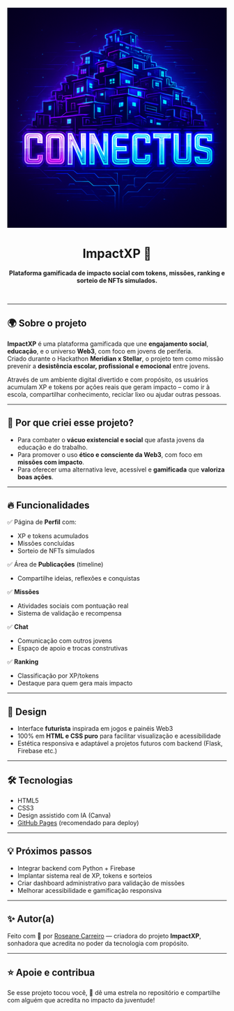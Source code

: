 <p align="center">
  <img src="images/banner.png" alt="Banner ImpactXP" width="600" />
</p>

<h1 align="center">ImpactXP 🚀</h1>

<p align="center"><strong>Plataforma gamificada de impacto social com tokens, missões, ranking e sorteio de NFTs simulados.</strong></p>

<br>

---

## 🌍 Sobre o projeto

**ImpactXP** é uma plataforma gamificada que une **engajamento social**, **educação**, e o universo **Web3**, com foco em jovens de periferia.  
Criado durante o Hackathon **Meridian x Stellar**, o projeto tem como missão prevenir a **desistência escolar, profissional e emocional** entre jovens.

Através de um ambiente digital divertido e com propósito, os usuários acumulam XP e tokens por ações reais que geram impacto – como ir à escola, compartilhar conhecimento, reciclar lixo ou ajudar outras pessoas.

---

## 🎯 Por que criei esse projeto?

- Para combater o **vácuo existencial e social** que afasta jovens da educação e do trabalho.
- Para promover o uso **ético e consciente da Web3**, com foco em **missões com impacto**.
- Para oferecer uma alternativa leve, acessível e **gamificada** que **valoriza boas ações**.

---

## 🔥 Funcionalidades

✅ Página de **Perfil** com:
- XP e tokens acumulados
- Missões concluídas
- Sorteio de NFTs simulados

✅ Área de **Publicações** (timeline)
- Compartilhe ideias, reflexões e conquistas

✅ **Missões**
- Atividades sociais com pontuação real
- Sistema de validação e recompensa

✅ **Chat**
- Comunicação com outros jovens
- Espaço de apoio e trocas construtivas

✅ **Ranking**
- Classificação por XP/tokens
- Destaque para quem gera mais impacto

---

## 🎨 Design

- Interface **futurista** inspirada em jogos e painéis Web3
- 100% em **HTML e CSS puro** para facilitar visualização e acessibilidade
- Estética responsiva e adaptável a projetos futuros com backend (Flask, Firebase etc.)

---

## 🛠️ Tecnologias

- HTML5
- CSS3
- Design assistido com IA (Canva)
- [GitHub Pages](https://pages.github.com/) (recomendado para deploy)

---

## 💡 Próximos passos

- Integrar backend com Python + Firebase
- Implantar sistema real de XP, tokens e sorteios
- Criar dashboard administrativo para validação de missões
- Melhorar acessibilidade e gamificação responsiva

---

## ✨ Autor(a)

Feito com 💜 por [Roseane Carreiro](https://github.com/RoseaneC) — criadora do projeto **ImpactXP**, sonhadora que acredita no poder da tecnologia com propósito.

---

## ⭐ Apoie e contribua

Se esse projeto tocou você, 🌱 dê uma estrela no repositório e compartilhe com alguém que acredita no impacto da juventude!


